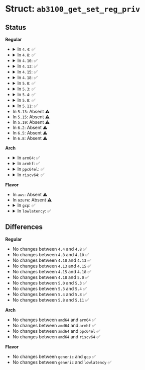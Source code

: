 # Struct: <code>ab3100_get_set_reg_priv</code>

## Status
<b>Regular</b>
<ul>
<li>
<details>
<summary>In <code>4.4</code>: ✅</summary>

```c
struct ab3100_get_set_reg_priv {
    struct ab3100 *ab3100;
    bool mode;
};
```
</details>
</li>
<li>
<details>
<summary>In <code>4.8</code>: ✅</summary>

```c
struct ab3100_get_set_reg_priv {
    struct ab3100 *ab3100;
    bool mode;
};
```
</details>
</li>
<li>
<details>
<summary>In <code>4.10</code>: ✅</summary>

```c
struct ab3100_get_set_reg_priv {
    struct ab3100 *ab3100;
    bool mode;
};
```
</details>
</li>
<li>
<details>
<summary>In <code>4.13</code>: ✅</summary>

```c
struct ab3100_get_set_reg_priv {
    struct ab3100 *ab3100;
    bool mode;
};
```
</details>
</li>
<li>
<details>
<summary>In <code>4.15</code>: ✅</summary>

```c
struct ab3100_get_set_reg_priv {
    struct ab3100 *ab3100;
    bool mode;
};
```
</details>
</li>
<li>
<details>
<summary>In <code>4.18</code>: ✅</summary>

```c
struct ab3100_get_set_reg_priv {
    struct ab3100 *ab3100;
    bool mode;
};
```
</details>
</li>
<li>
<details>
<summary>In <code>5.0</code>: ✅</summary>

```c
struct ab3100_get_set_reg_priv {
    struct ab3100 *ab3100;
    bool mode;
};
```
</details>
</li>
<li>
<details>
<summary>In <code>5.3</code>: ✅</summary>

```c
struct ab3100_get_set_reg_priv {
    struct ab3100 *ab3100;
    bool mode;
};
```
</details>
</li>
<li>
<details>
<summary>In <code>5.4</code>: ✅</summary>

```c
struct ab3100_get_set_reg_priv {
    struct ab3100 *ab3100;
    bool mode;
};
```
</details>
</li>
<li>
<details>
<summary>In <code>5.8</code>: ✅</summary>

```c
struct ab3100_get_set_reg_priv {
    struct ab3100 *ab3100;
    bool mode;
};
```
</details>
</li>
<li>
<details>
<summary>In <code>5.11</code>: ✅</summary>

```c
struct ab3100_get_set_reg_priv {
    struct ab3100 *ab3100;
    bool mode;
};
```
</details>
</li>
<li>
In <code>5.13</code>: Absent ⚠️
</li>
<li>
In <code>5.15</code>: Absent ⚠️
</li>
<li>
In <code>5.19</code>: Absent ⚠️
</li>
<li>
In <code>6.2</code>: Absent ⚠️
</li>
<li>
In <code>6.5</code>: Absent ⚠️
</li>
<li>
In <code>6.8</code>: Absent ⚠️
</li>
</ul>
<b>Arch</b>
<ul>
<li>
<details>
<summary>In <code>arm64</code>: ✅</summary>

```c
struct ab3100_get_set_reg_priv {
    struct ab3100 *ab3100;
    bool mode;
};
```
</details>
</li>
<li>
<details>
<summary>In <code>armhf</code>: ✅</summary>

```c
struct ab3100_get_set_reg_priv {
    struct ab3100 *ab3100;
    bool mode;
};
```
</details>
</li>
<li>
<details>
<summary>In <code>ppc64el</code>: ✅</summary>

```c
struct ab3100_get_set_reg_priv {
    struct ab3100 *ab3100;
    bool mode;
};
```
</details>
</li>
<li>
<details>
<summary>In <code>riscv64</code>: ✅</summary>

```c
struct ab3100_get_set_reg_priv {
    struct ab3100 *ab3100;
    bool mode;
};
```
</details>
</li>
</ul>
<b>Flavor</b>
<ul>
<li>
In <code>aws</code>: Absent ⚠️
</li>
<li>
In <code>azure</code>: Absent ⚠️
</li>
<li>
<details>
<summary>In <code>gcp</code>: ✅</summary>

```c
struct ab3100_get_set_reg_priv {
    struct ab3100 *ab3100;
    bool mode;
};
```
</details>
</li>
<li>
<details>
<summary>In <code>lowlatency</code>: ✅</summary>

```c
struct ab3100_get_set_reg_priv {
    struct ab3100 *ab3100;
    bool mode;
};
```
</details>
</li>
</ul>

## Differences
<b>Regular</b>
<ul>
<li>
No changes between <code>4.4</code> and <code>4.8</code> ✅
</li>
<li>
No changes between <code>4.8</code> and <code>4.10</code> ✅
</li>
<li>
No changes between <code>4.10</code> and <code>4.13</code> ✅
</li>
<li>
No changes between <code>4.13</code> and <code>4.15</code> ✅
</li>
<li>
No changes between <code>4.15</code> and <code>4.18</code> ✅
</li>
<li>
No changes between <code>4.18</code> and <code>5.0</code> ✅
</li>
<li>
No changes between <code>5.0</code> and <code>5.3</code> ✅
</li>
<li>
No changes between <code>5.3</code> and <code>5.4</code> ✅
</li>
<li>
No changes between <code>5.4</code> and <code>5.8</code> ✅
</li>
<li>
No changes between <code>5.8</code> and <code>5.11</code> ✅
</li>
</ul>
<b>Arch</b>
<ul>
<li>
No changes between <code>amd64</code> and <code>arm64</code> ✅
</li>
<li>
No changes between <code>amd64</code> and <code>armhf</code> ✅
</li>
<li>
No changes between <code>amd64</code> and <code>ppc64el</code> ✅
</li>
<li>
No changes between <code>amd64</code> and <code>riscv64</code> ✅
</li>
</ul>
<b>Flavor</b>
<ul>
<li>
No changes between <code>generic</code> and <code>gcp</code> ✅
</li>
<li>
No changes between <code>generic</code> and <code>lowlatency</code> ✅
</li>
</ul>

